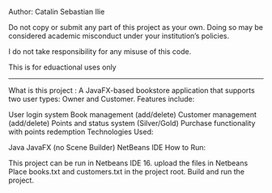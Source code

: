 Author: Catalin Sebastian Ilie

Do not copy or submit any part of this project as your own. Doing so may be considered academic misconduct under your institution’s policies.

I do not take responsibility for any misuse of this code.

This is for eduactional uses only

------------------------------------------------------------------------------------------------------------------------

What is this project : A JavaFX-based bookstore application that supports two user types: Owner and Customer.
Features include:

User login system
Book management (add/delete)
Customer management (add/delete)
Points and status system (Silver/Gold)
Purchase functionality with points redemption
Technologies Used:

Java
JavaFX (no Scene Builder)
NetBeans IDE
How to Run:

This project can be run in Netbeans IDE 16. upload the files in Netbeans
Place books.txt and customers.txt in the project root.
Build and run the project.
